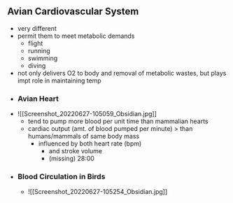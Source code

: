 ## Avian Cardiovascular System
- very different
- permit them to meet metabolic demands
	- flight
	- running
	- swimming
	- diving
- not only delivers O2 to body and removal of metabolic wastes, but plays impt role in maintaining temp
- ### Avian Heart
- ![[Screenshot_20220627-105059_Obsidian.jpg]]
	- tend to pump more blood per unit time than mammalian hearts
	- cardiac output (amt. of blood pumped per minute) > than humans/mammals of same body mass
		- influenced by both heart rate (bpm)
			- and stroke volume 
			- (missing) 28:00
- ### Blood Circulation in Birds
	- ![[Screenshot_20220627-105254_Obsidian.jpg]]